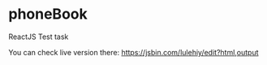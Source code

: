 # phoneBook
ReactJS Test task

You can check live version there:
https://jsbin.com/lulehiy/edit?html,output
